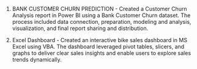 1. BANK CUSTOMER CHURN PREDICTION -  Created a Customer Churn Analysis report in Power BI using a Bank Customer Churn dataset.
The process included data connection, preparation, modeling and analysis, visualization, and final report sharing and distribution.

2. Excel Dashboard - Created an interactive bike sales dashboard in MS Excel using VBA. The dashboard leveraged pivot tables, slicers,
    and graphs to deliver clear sales insights and enable users to explore sales trends dynamically.


